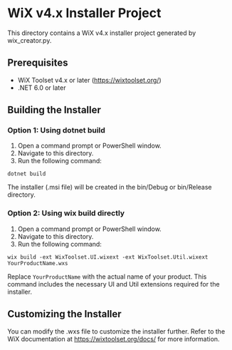 # WiX v4.x Installer Project

This directory contains a WiX v4.x installer project generated by wix_creator.py.

## Prerequisites

- WiX Toolset v4.x or later (https://wixtoolset.org/)
- .NET 6.0 or later

## Building the Installer

### Option 1: Using dotnet build
1. Open a command prompt or PowerShell window.
2. Navigate to this directory.
3. Run the following command:

```
dotnet build
```

The installer (.msi file) will be created in the bin/Debug or bin/Release directory.

### Option 2: Using wix build directly
1. Open a command prompt or PowerShell window.
2. Navigate to this directory.
3. Run the following command:

```
wix build -ext WixToolset.UI.wixext -ext WixToolset.Util.wixext YourProductName.wxs
```

Replace `YourProductName` with the actual name of your product. This command includes the necessary UI and Util extensions required for the installer.

## Customizing the Installer

You can modify the .wxs file to customize the installer further. Refer to the WiX documentation at https://wixtoolset.org/docs/ for more information.
